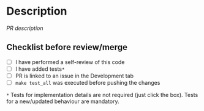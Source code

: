 # Description

_PR description_

## Checklist before review/merge
- [ ] I have performed a self-review of this code
- [ ] I have added tests`*`
- [ ] PR is linked to an issue in the Development tab
- [ ] `make test_all` was executed before pushing the changes

`*` Tests for implementation details are not required (just click the box).
Tests for a new/updated behaviour are mandatory.

